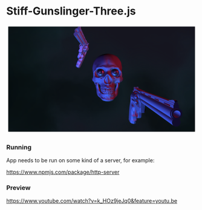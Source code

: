 # Stiff-Gunslinger-Three.js
![](https://github.com/szymwisn/Stiff-Gunslinger-Three.js/blob/master/preview.png)

### Running
App needs to be run on some kind of a server, for example:

https://www.npmjs.com/package/http-server

### Preview
https://www.youtube.com/watch?v=k_HOz9jeJq0&feature=youtu.be
